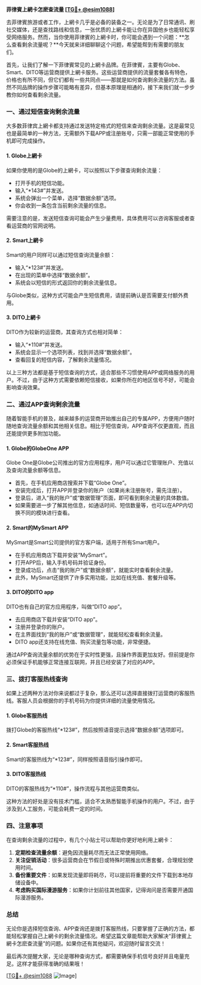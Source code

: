 **菲律賓上網卡怎麽查流量 [[TG💪+ @esim1088](https://t.me/s/esim1088)]**

去菲律賓旅游或者工作，上網卡几乎是必备的装备之一。无论是为了日常通讯、刷社交媒体，还是查找路线和信息，一张优质的上網卡能让你在异国他乡也能轻松享受网络服务。然而，当你使用菲律賓的上網卡时，你可能会遇到一个问题：**怎么查看剩余流量呢？**今天就来详细聊聊这个问题，希望能帮到有需要的朋友们。

首先，让我们了解一下菲律賓常见的上網卡品牌。在菲律賓，主要有Globe、Smart、DITO等运营商提供上網卡服务。这些运营商提供的流量套餐各有特色，价格也有所不同，但它们都有一些共同点——那就是如何查询剩余流量的方法。虽然不同品牌的操作步骤可能略有差异，但基本原理是相通的，接下来我们就一步步教你如何查看剩余流量。

### **一、通过短信查询剩余流量**

大多数菲律宾上網卡都支持通过发送特定格式的短信来查询剩余流量。这是最常见也是最简单的一种方法，无需额外下载APP或注册账号，只需一部能正常使用的手机即可完成操作。

#### **1. Globe上網卡**
如果你使用的是Globe的上網卡，可以按照以下步骤查询剩余流量：
- 打开手机的短信功能。
- 输入“*143#”并发送。
- 系统会弹出一个菜单，选择“数据余额”选项。
- 你会收到一条包含当前剩余流量的信息。

需要注意的是，发送短信查询可能会产生少量费用，具体费用可以咨询客服或者查看运营商的官网说明。

#### **2. Smart上網卡**
Smart的用户同样可以通过短信查询流量余额：
- 输入“*123#”并发送。
- 在出现的菜单中选择“数据余额”。
- 系统会以短信的形式返回你的剩余流量信息。

与Globe类似，这种方式可能会产生短信费用，请提前确认是否需要支付额外费用。

#### **3. DITO上網卡**
DITO作为较新的运营商，其查询方式也相对简单：
- 输入“*110#”并发送。
- 系统会显示一个选项列表，找到并选择“数据余额”。
- 查看回复的短信内容，了解剩余流量情况。

以上三种方法都是基于短信查询的方式，适合那些不习惯使用APP或网络服务的用户。不过，由于这种方式需要依赖短信接收，如果你所在的地区信号不好，可能会影响查询效果。

### **二、通过APP查询剩余流量**

随着智能手机的普及，越来越多的运营商开始推出自己的专属APP，方便用户随时随地查询流量余额和其他相关信息。相比于短信查询，APP查询不仅更直观，而且还能提供更多附加功能。

#### **1. Globe的GlobeOne APP**
Globe One是Globe公司推出的官方应用程序，用户可以通过它管理账户、充值以及查询流量余额等信息。
- 首先，在手机应用商店搜索并下载“Globe One”。
- 安装完成后，打开APP并登录你的账户（如果尚未注册账号，需先注册）。
- 登录后，进入“我的账户”或“数据管理”页面，即可看到剩余流量的具体数值。
- 如果需要进一步了解其他信息，如通话时间、短信数量等，也可以在APP内切换不同的模块进行查看。

#### **2. Smart的MySmart APP**
MySmart是Smart公司提供的官方客户端，适用于所有Smart用户。
- 在手机应用商店下载并安装“MySmart”。
- 打开APP后，输入手机号码并验证身份。
- 登录成功后，点击“我的账户”或“数据余额”，就能实时查看剩余流量。
- 此外，MySmart还提供了许多实用功能，比如在线充值、套餐升级等。

#### **3. DITO的DITO app**
DITO也有自己的官方应用程序，叫做“DITO app”。
- 去应用商店下载并安装“DITO app”。
- 注册并登录你的账户。
- 在主界面找到“我的账户”或“数据管理”，就能轻松查看剩余流量。
- DITO app还支持在线充值、购买流量包等功能，非常便捷。

通过APP查询流量余额的优势在于实时性更强，且操作界面更加友好。但前提是你必须保证手机能够正常连接互联网，并且已经安装了对应的APP。

### **三、拨打客服热线查询**

如果上述两种方法对你来说都过于复杂，那么还可以选择直接拨打运营商的客服热线。客服人员会根据你的手机号码为你提供详细的流量使用情况。

#### **1. Globe客服热线**
拨打Globe的客服热线“*123#”，然后按照语音提示选择“数据余额”选项即可。

#### **2. Smart客服热线**
Smart的客服热线为“*123#”，同样按照语音指引操作即可。

#### **3. DITO客服热线**
DITO的客服热线为“*110#”，操作流程与其他运营商类似。

这种方法的好处是没有技术门槛，适合不太熟悉智能手机操作的用户。不过，由于涉及到人工服务，可能会耗费一定的时间。

### **四、注意事项**

在查询剩余流量的过程中，有几个小贴士可以帮助你更好地利用上網卡：

1. **定期检查流量余额**：避免因流量耗尽而无法正常使用网络。
2. **关注促销活动**：很多运营商会在节假日或特殊时期推出优惠套餐，合理规划使用时间。
3. **备份重要文件**：如果发现流量即将耗尽，可以提前将重要的文件下载到本地存储设备中。
4. **考虑购买国际漫游服务**：如果你计划前往其他国家，记得询问是否需要开通国际漫游服务。

### **总结**

无论你是选择短信查询、APP查询还是拨打客服热线，只要掌握了正确的方法，都能轻松掌握自己上網卡的剩余流量情况。希望这篇文章能帮助大家解决“菲律賓上網卡怎麽查流量”的问题。如果你还有其他疑问，欢迎随时留言交流！

最后再次提醒大家，无论是哪种查询方式，都需要确保手机信号良好并且电量充足。这样才能获得准确的结果哦！

[[TG💪+ @esim1088](https://t.me/s/esim1088) ![Image](https://i.postimg.cc/4NQfJmqS/Snipaste-2025-05-13-00-14-12.png)]